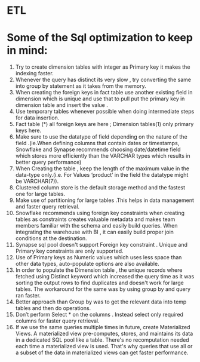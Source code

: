 # ETL

# Some of the Sql optimization to keep in mind:
1. Try to create dimension tables with integer as Primary key it makes the indexing faster.
2. Whenever the query has distinct its very slow , try converting the same into group by statement as it takes from the memory.
3. When creating the foreign keys in fact table use another existing field in dimension which is unique and use that to pull put the primary key in dimension table and insert the value .
4. Use temporary tables whenever possible when doing intermediate steps for data insertion.
5. Fact table (*) all foreign keys are here ; Dimension tables(1) only primary keys here.
6.	Make sure to use the datatype of field depending on the nature of the field .(ie.When defining columns that contain dates or timestamps, Snowflake and Synapse recommends choosing date/datetime field which stores more efficiently than the VARCHAR types which results in better query performance)
7.	When Creating the table , keep the length of the maximum value in the data-type only.(i.e. For Values ‘product’ in the field the datatype might be VARCHAR(7)).
8.	Clustered column store is the default storage method and the fastest one for large tables.
9.	Make use of partitioning for large tables .This helps in data management and faster query retrieval.
10.	Snowflake recommends using foreign key constraints when creating tables as constraints creates valuable metadata and makes team members familiar with the  schema and easily build queries. When integrating the warehouse with BI , it can easily build proper join conditions at the destination.
11.	Synapse sql pool doesn't support Foreign key constraint . Unique and Primary key constraints are only supported.
12.	Use of Primary keys as Numeric values which uses less space than other data types, auto-populate options are also available.
13.	In order to populate the Dimension table , the unique records where fetched using Distinct keyword which increased the query time as it was sorting the output rows to find duplicates and doesn't work for large tables. The workaround for the same was by using group by and query ran faster. 
14.	Better approach than Group by was to get the relevant data into temp tables and then do operations.
15.	Don’t perform Select * on the columns . Instead select only required columns for faster query retrieval.
16.	If we use the same queries multiple times in future, create Materialized Views. A materialized view pre-computes, stores, and maintains its data in a dedicated SQL pool like a table. There's no recomputation needed each time a materialized view is used. That's why queries that use all or a subset of the data in materialized views can get faster performance.

